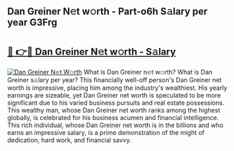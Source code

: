 ## Dan Greiner N𝚎t w𝚘rth - Part-o6h S𝚊lary per year G3Frg

# <h2><a href="http://gc0oer.nevu.top/?p=Dan+Greiner">🔗 👉🔴 Dan Greiner N𝚎t w𝚘rth - S𝚊lary</a></h2>

[![Dan Greiner N𝚎t W𝚘rth](https://i.imgur.com/Oavwk0R.jpeg)](http://gc0oer.nevu.top/?p=Dan+Greiner)
What is Dan Greiner n𝚎t w𝚘rth? What is Dan Greiner s𝚊lary per year?
This financially well-off person's Dan Greiner net worth is impressive, placing him among the industry's wealthiest. His yearly earnings are sizeable, yet Dan Greiner net worth is speculated to be more significant due to his varied business pursuits and real estate possessions. This wealthy man, whose Dan Greiner net worth ranks among the highest globally, is celebrated for his business acumen and financial intelligence. This rich individual, whose Dan Greiner net worth is in the billions and who earns an impressive salary, is a prime demonstration of the might of dedication, hard work, and financial savvy.
